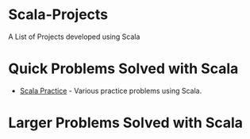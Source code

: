 # Scala-Projects
A List of Projects developed using Scala

# Quick Problems Solved with Scala

* [Scala Practice](https://github.com/Zero-AB/IOS-GPS-Calculator) - Various practice problems using Scala.

# Larger Problems Solved with Scala
